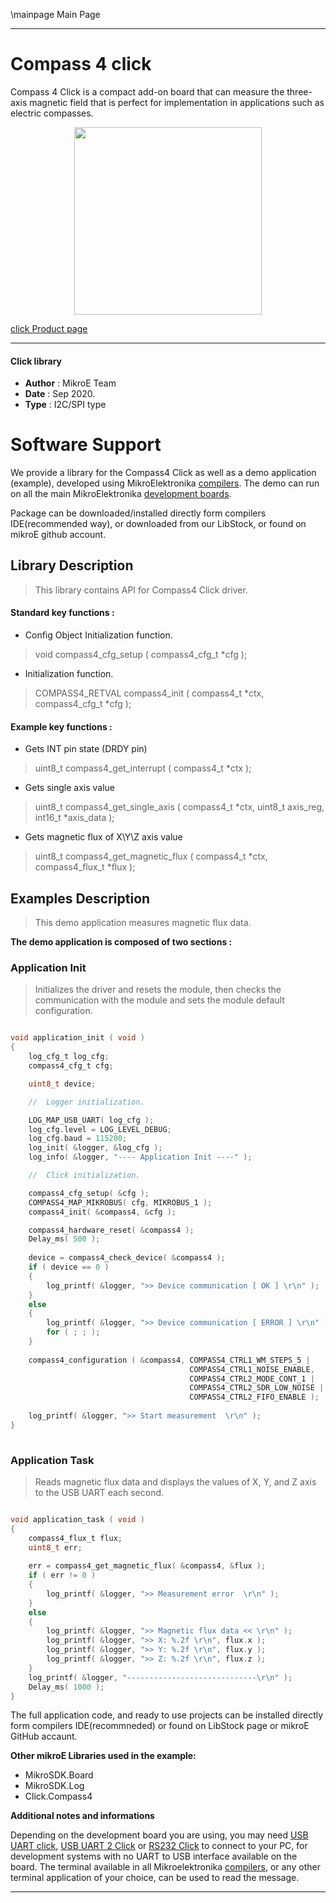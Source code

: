 \mainpage Main Page
 
---
# Compass 4 click

Compass 4 Click is a compact add-on board that can measure the three-axis magnetic field that is perfect for implementation in applications such as electric compasses.

<p align="center">
  <img src="https://download.mikroe.com/images/click_for_ide/compass4_click.png" height=300px>
</p>


[click Product page](https://www.mikroe.com/compass-4-click)

---


#### Click library 

- **Author**        : MikroE Team
- **Date**          : Sep 2020.
- **Type**          : I2C/SPI type


# Software Support

We provide a library for the Compass4 Click 
as well as a demo application (example), developed using MikroElektronika 
[compilers](https://shop.mikroe.com/compilers). 
The demo can run on all the main MikroElektronika [development boards](https://shop.mikroe.com/development-boards).

Package can be downloaded/installed directly form compilers IDE(recommended way), or downloaded from our LibStock, or found on mikroE github account. 

## Library Description

> This library contains API for Compass4 Click driver.

#### Standard key functions :

- Config Object Initialization function.
> void compass4_cfg_setup ( compass4_cfg_t *cfg ); 
 
- Initialization function.
> COMPASS4_RETVAL compass4_init ( compass4_t *ctx, compass4_cfg_t *cfg );

#### Example key functions :

- Gets INT pin state (DRDY pin)
> uint8_t compass4_get_interrupt ( compass4_t *ctx );
 
- Gets single axis value
> uint8_t compass4_get_single_axis ( compass4_t *ctx, uint8_t axis_reg, int16_t *axis_data );

- Gets magnetic flux of X\Y\Z axis value
> uint8_t compass4_get_magnetic_flux ( compass4_t *ctx, compass4_flux_t *flux );

## Examples Description

> This demo application measures magnetic flux data.

**The demo application is composed of two sections :**

### Application Init 

> Initializes the driver and resets the module, then checks the communication with the module and sets the module default configuration.

```c

void application_init ( void )
{
    log_cfg_t log_cfg;
    compass4_cfg_t cfg;

    uint8_t device;

    //  Logger initialization.

    LOG_MAP_USB_UART( log_cfg );
    log_cfg.level = LOG_LEVEL_DEBUG;
    log_cfg.baud = 115200;
    log_init( &logger, &log_cfg );
    log_info( &logger, "---- Application Init ----" );

    //  Click initialization.

    compass4_cfg_setup( &cfg );
    COMPASS4_MAP_MIKROBUS( cfg, MIKROBUS_1 );
    compass4_init( &compass4, &cfg );

    compass4_hardware_reset( &compass4 );
    Delay_ms( 500 );
    
    device = compass4_check_device( &compass4 );
    if ( device == 0 )
    {
        log_printf( &logger, ">> Device communication [ OK ] \r\n" );
    }
    else
    {
        log_printf( &logger, ">> Device communication [ ERROR ] \r\n" );
        for ( ; ; );
    }
    
    compass4_configuration ( &compass4, COMPASS4_CTRL1_WM_STEPS_5 | 
                                        COMPASS4_CTRL1_NOISE_ENABLE,
                                        COMPASS4_CTRL2_MODE_CONT_1 | 
                                        COMPASS4_CTRL2_SDR_LOW_NOISE |
                                        COMPASS4_CTRL2_FIFO_ENABLE );
                             
    log_printf( &logger, ">> Start measurement  \r\n" );
}
  
```

### Application Task

> Reads magnetic flux data and displays the values of X, Y, and Z axis to the USB UART each second.

```c

void application_task ( void )
{
    compass4_flux_t flux;
    uint8_t err;
    
    err = compass4_get_magnetic_flux( &compass4, &flux );
    if ( err != 0 )
    {
        log_printf( &logger, ">> Measurement error  \r\n" );
    }
    else
    {
        log_printf( &logger, ">> Magnetic flux data << \r\n" );
        log_printf( &logger, ">> X: %.2f \r\n", flux.x );
        log_printf( &logger, ">> Y: %.2f \r\n", flux.y );
        log_printf( &logger, ">> Z: %.2f \r\n", flux.z );
    }
    log_printf( &logger, "-----------------------------\r\n" );
    Delay_ms( 1000 );
}

```

The full application code, and ready to use projects can be  installed directly form compilers IDE(recommneded) or found on LibStock page or mikroE GitHub accaunt.

**Other mikroE Libraries used in the example:** 

- MikroSDK.Board
- MikroSDK.Log
- Click.Compass4

**Additional notes and informations**

Depending on the development board you are using, you may need 
[USB UART click](https://shop.mikroe.com/usb-uart-click), 
[USB UART 2 Click](https://shop.mikroe.com/usb-uart-2-click) or 
[RS232 Click](https://shop.mikroe.com/rs232-click) to connect to your PC, for 
development systems with no UART to USB interface available on the board. The 
terminal available in all Mikroelektronika 
[compilers](https://shop.mikroe.com/compilers), or any other terminal application 
of your choice, can be used to read the message.



---
